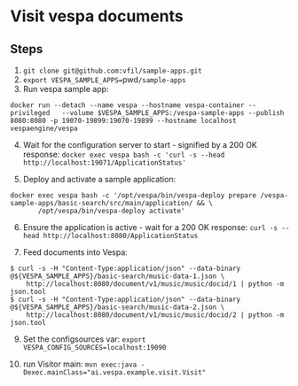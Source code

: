 <!-- Copyright 2019 Oath Inc. Licensed under the terms of the Apache 2.0 license. See LICENSE in the project root. -->
# Visit vespa documents 

## Steps

1. `git clone git@github.com:vfil/sample-apps.git`
2. `export VESPA_SAMPLE_APPS=`pwd`/sample-apps`
3. Run vespa sample app:
```
docker run --detach --name vespa --hostname vespa-container --privileged   --volume $VESPA_SAMPLE_APPS:/vespa-sample-apps --publish 8080:8080 -p 19070-19899:19070-19899 --hostname localhost vespaengine/vespa
```

4. Wait for the configuration server to start - signified by a 200 OK response:
`docker exec vespa bash -c 'curl -s --head http://localhost:19071/ApplicationStatus'`

5. Deploy and activate a sample application:
```
docker exec vespa bash -c '/opt/vespa/bin/vespa-deploy prepare /vespa-sample-apps/basic-search/src/main/application/ && \
       /opt/vespa/bin/vespa-deploy activate'
```

6. Ensure the application is active - wait for a 200 OK response:
`curl -s --head http://localhost:8080/ApplicationStatus`

7. Feed documents into Vespa:
```
$ curl -s -H "Content-Type:application/json" --data-binary @${VESPA_SAMPLE_APPS}/basic-search/music-data-1.json \
    http://localhost:8080/document/v1/music/music/docid/1 | python -m json.tool
$ curl -s -H "Content-Type:application/json" --data-binary @${VESPA_SAMPLE_APPS}/basic-search/music-data-2.json \
    http://localhost:8080/document/v1/music/music/docid/2 | python -m json.tool
```

9. Set the configsources var:
`export VESPA_CONFIG_SOURCES=localhost:19090`

8. run Visitor main:
`mvn exec:java -Dexec.mainClass="ai.vespa.example.visit.Visit"`


